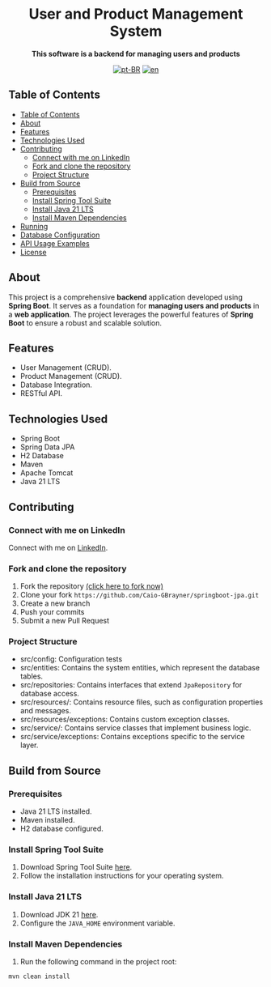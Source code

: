 <div align="center">

<h1 align="center">User and Product Management System</h1>

<p align="center">
    <strong>This software is a backend for managing users and products</strong>
</p>

[![pt-BR](https://img.shields.io/badge/lang-pt--BR-green.svg)](./docs/README.pt-br.md)
[![en](https://img.shields.io/badge/lang-en-red.svg)](./README.md)

</div>

## Table of Contents

- [Table of Contents](#table-of-contents)
- [About](#about)
- [Features](#features)
- [Technologies Used](#technologies-used)
- [Contributing](#contributing)
  - [Connect with me on LinkedIn](#connect-with-me-on-linkedin)
  - [Fork and clone the repository](#fork-and-clone-the-repository)
  - [Project Structure](#project-structure)
- [Build from Source](#build-from-source)
  - [Prerequisites](#prerequisites)
  - [Install Spring Tool Suite](#install-spring-tool-suite)
  - [Install Java 21 LTS](#install-java-21-lts)
  - [Install Maven Dependencies](#install-maven-dependencies)
- [Running](#running)
- [Database Configuration](#database-configuration)
- [API Usage Examples](#api-usage-examples)
- [License](#license)

## About
This project is a comprehensive **backend** application developed using **Spring Boot**. It serves as a foundation for **managing users and products** in a **web application**. The project leverages the powerful features of **Spring Boot** to ensure a robust and scalable solution.

## Features

- User Management (CRUD).
- Product Management (CRUD).
- Database Integration.
- RESTful API.

## Technologies Used

- Spring Boot
- Spring Data JPA
- H2 Database
- Maven
- Apache Tomcat
- Java 21 LTS

## Contributing

### Connect with me on LinkedIn

Connect with me on [LinkedIn](https://www.linkedin.com/in/caiogomesbrayner).

### Fork and clone the repository

1. Fork the repository [(click here to fork now)](https://github.com/Caio-GBrayner/springboot-jpa)
2. Clone your fork `https://github.com/Caio-GBrayner/springboot-jpa.git`
3. Create a new branch
4. Push your commits
5. Submit a new Pull Request

### Project Structure

- src/config: Configuration tests
- src/entities: Contains the system entities, which represent the database tables.
- src/repositories: Contains interfaces that extend `JpaRepository` for database access.
- src/resources/: Contains resource files, such as configuration properties and messages.
- src/resources/exceptions: Contains custom exception classes.
- src/service/: Contains service classes that implement business logic.
- src/service/exceptions: Contains exceptions specific to the service layer.

## Build from Source

### Prerequisites

- Java 21 LTS installed.
- Maven installed.
- H2 database configured.

### Install Spring Tool Suite

1. Download Spring Tool Suite [here](https://spring.io/tools).
2. Follow the installation instructions for your operating system.

### Install Java 21 LTS

1. Download JDK 21 [here](https://www.oracle.com/java/technologies/javase-jdk21-downloads.html).
2. Configure the `JAVA_HOME` environment variable.

### Install Maven Dependencies

1. Run the following command in the project root:
```bash
mvn clean install
